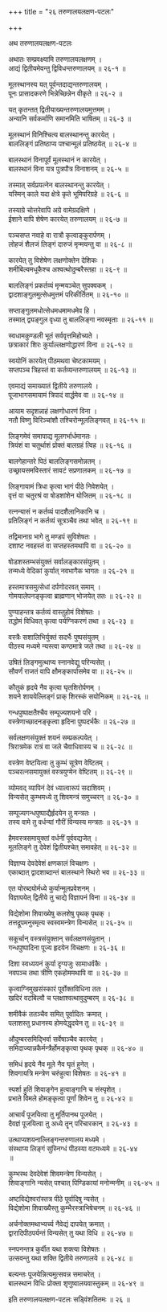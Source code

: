 +++
title = "२६ तरुणालयलक्षण-पटलः"

+++
  
  
  
अथ तरुणालयलक्षण-पटलः  
  
अथातः सम्प्रवक्ष्यामि तरुणालयलक्षणम् ।  
आद्यं द्वितीयमेवन्तु द्विविधन्तरुणालयम् ॥ २६-१ ॥  
  
मूलस्थानस्य यत् पूर्वन्तदाद्यन्तरुणालयम् ।  
पूनः प्रासादकरणे भिन्नेच्छिन्नेन वीकृते ॥ २६-२ ॥  
  
यत् कृतन्तत् द्वितीयाख्यन्तरुणालयमुत्तमम् ।  
अन्यानि सर्वकर्माणि समानमिति भाषितम् ॥ २६-३ ॥  
  
मूलस्थानं विनिश्चित्य बालस्थानन्तु कारयेत् ।  
बाललिङ्गं प्रतिष्ठाप्य पश्चान्मूलं प्रतिष्ठयेत् ॥ २६-४ ॥  
  
बालस्थानं विनापूर्वं मूलस्थानं न कारयेत् ।  
बालस्थानं विना यत्र पुत्रपौत्र विनाशनम् ॥ २६-५ ॥  
  
तस्मात् सर्वप्रयत्नेन बालस्थानन्तु कारयेत् ।  
यस्मिन् काले यदा क्षेत्रे कृते भूमिपरिग्रहे ॥ २६-६ ॥  
  
तस्याग्रे चोत्तरेवापि अग्रे वामेग्रदक्षिणे ।  
ईशाने वापि शेषेण कारयेत् तरुणालयम् ॥ २६-७ ॥  
  
पञ्चसप्त नवाहे वा रात्रौ कृत्वाङ्कुरार्पणम् ।  
लोहजं शैलजं लिङ्गं दारुजं मृन्मयन्तु वा ॥ २६-८ ॥  
  
कारयेत् तु विशेषेण लक्षणोक्तेन देशिकः ।  
शमीबिल्वमधूकैश्च अश्वत्थोदुम्बरैस्तहा ॥ २६-९ ॥  
  
बाललिङ्गं प्रकर्तव्यं मृन्मयञ्चेत् सुपक्वकम् ।  
द्वादशाङ्गुलमुत्सेधमुत्तमं परिकीर्तितम् ॥ २६-१० ॥  
  
सप्ताङ्गुलमधोत्सेधमधमामधमेव हि ।  
तस्मात् द्व्यङ्गुल वृध्या तु बाललिङ्गा नवस्मृताः ॥ २६-११ ॥  
  
स्वधामकुण्डली भूतं सर्ववृत्तमिहोच्यते ।  
छत्राकारं शिरः कुर्याल्लक्षणोद्धारणं विना ॥ २६-१२ ॥  
  
स्वयोनिं कारयेत् पीठमथवा चेष्टकामयम् ।  
सप्तपञ्च त्रिहस्तं वा कर्तव्यन्तरुणालयम् ॥ २६-१३ ॥  
  
एवमाद्यं समाख्यातं द्वितीये तरुणालये ।  
पूजाभागसमायामं त्रिपादं वार्द्धमेव वा ॥ २६-१४ ॥  
  
आयाम सदृशन्नाहं लक्षणोधारणं विना ।  
नतौ विष्णु विरिञ्चांशौ तश्चिरोन्मूललिङ्गवत् ॥ २६-१५ ॥  
  
लिङ्गमेवं समापाद्य मूलगर्भार्धमानतः ।  
त्रियंशं वा चतुर्थाशं प्रोक्तं बालग्रहं त्विह ॥ २६-१६ ॥  
  
बालगेहान्तरे पिठं बाललिङ्गसमोन्नतम् ।  
उच्छ्रायसमविस्तारं सावटं सप्रणालकम् ॥ २६-१७ ॥  
  
लिङ्गायामं त्रिधा कृत्वा भागं पीठे निवेशयेत् ।  
वृत्तं वा चतुरश्रं वा षोडशांशेन योजितम् ॥ २६-१८ ॥  
  
रत्नन्यासं न कर्तव्यं पादशैलानिकानि च ।  
प्रतिलिङ्गं न कर्तव्यं सूत्रञ्चैव तथा भवेत् ॥ २६-१९ ॥  
  
तद्विमानाग्र भागे तु मण्डपं सुविशेषतः ।  
दशाष्ट नवहस्तं वा सप्तहस्तमथापि वा ॥ २६-२० ॥  
  
षोडशस्तम्भसंयुक्तं सर्वालङ्कारसंयुतम् ।  
तन्मध्ये वेदिकां कुर्यात् नवभागैक भागतः ॥ २६-२१ ॥  
  
हस्तमात्रसमुत्सेधां दर्पणोदरवत् समाम् ।  
गोमयालेपनङ्कृत्वा ब्राह्मणान् भोजयेत् ततः ॥ २६-२२ ॥  
  
पुण्याहन्तत्र कर्तव्यं वास्तुहोमं विशेषतः ।  
तद्धोमं विधिवत् कृत्वा पर्यग्निकरणं तथा ॥ २६-२३ ॥  
  
वस्त्रैः सशालिभिर्युक्तं सदर्भैः पुष्पसंयुतम् ।  
पीठस्य मध्यमे न्यस्त्वा कण्ठमात्रे जले तथा ॥ २६-२४ ॥  
  
उषितं लिङ्गमुत्थाप्य स्नानवेद्यु परिन्यसेत् ।  
सौवर्णं राजतं वापि क्षौमङ्कार्पासमेव वा ॥ २६-२५ ॥  
  
कौतुकं हृदये नैव कृत्वा घृतशिरोर्पणम् ।  
शयने शाययेल्लिङ्गं प्राक् शिरस्कं सयोनिकम् ॥ २६-२६ ॥  
  
गन्धपुष्पाक्षतैश्चैव सम्पूज्यशयनो परि ।  
वस्त्रेणाच्छादनङ्कृत्वा हृदिना पुष्पदर्भकैः ॥ २६-२७ ॥  
  
सर्वलक्षणसंयुक्तं शयनं सम्प्रकल्पयेत् ।  
त्रिरात्रमेक रात्रं वा जले चैवाधिवास्य च ॥ २६-२८ ॥  
  
वस्त्रेण वेष्टयित्वा तु कुम्भं सूत्रेण वेष्टितम् ।  
पञ्चरत्नसमायुक्तं वस्त्रयुग्मेन वेष्टितम् ॥ २६-२९ ॥  
  
व्योमवद् व्यापिनं देवं ध्यात्वारूपं सदाशिवम् ।  
विन्यसेत् कुम्भमध्ये तु शिवमन्त्रं समुच्चरन् ॥ २६-३० ॥  
  
सम्पूज्यगन्धपुष्पाद्यैर्हृदयेन तु मन्त्रतः ।  
तस्य वामे तु वर्धन्यां गौरीं विन्यस्य मन्त्रतः ॥ २६-३१ ॥   
  
हैमवस्त्रसमायुक्तां वर्धनीं पूर्ववद्यजेत् ।  
मूललिङ्गे तु देवेशं द्वितीयश्चेत् समावहेत् ॥ २६-३२ ॥  
  
विज्ञाप्य देवदेवेशं क्षणकालं विचक्षणः ।  
एकाब्दात् द्वादशाब्दान्तं बालस्थाने स्थिरो भव ॥ २६-३३ ॥  
  
एत योरब्दयोर्मध्ये कुर्यान्मूलप्रवेशनम् ।  
विज्ञापयेत् द्वितीये तु चाद्ये विज्ञापनं विना ॥ २६-३४ ॥  
  
विद्येशोमा शिवाख्येषु कलशेषु पृथक् पृथक् ।  
तत्तद्रूपमनुस्मृत्य स्वस्वमन्त्रेण विन्यसेत् ॥ २६-३५ ॥  
  
सकूर्चान् वस्त्रसंयुक्तान् सर्वलक्षणसंयुतान् ।  
गन्धपुष्पादिना पूज्य हृदयेन विचक्षणः ॥ २६-३६ ॥  
  
दिशा स्वध्ययनं कुर्या दृग्यजुः सामाधर्वकैः ।  
नवपञ्च तथा त्रीणि एकहोममथापि वा ॥ २६-३७ ॥  
  
कृत्वाग्निमुखसंस्कारं पूर्वोक्तविधिना ततः ।  
खदिरं वटबिल्वौ च प्लक्षाश्वत्थावुदुम्बरम् ॥ २६-३८ ॥  
  
शमीवैकं ततञ्चैव समित् पूर्वादितः क्रमात् ।  
पलाशस्तु प्रधानस्य होमयेद्धृदयेन तु ॥ २६-३९ ॥  
  
औदुम्बरसमिद्भिर्वा सर्वेषाञ्चैव कारयेत् ।  
समिदाज्यान्नकैर्मन्त्रैर्होमङ्कृत्वा पृथक् पृथक् ॥ २६-४० ॥  
  
समिधं हृदये नैव मूले नैव घृतं हुनेत् ।  
शिवगायत्रि मन्त्रेण चरुंहुत्वा विशेषतः ॥ २६-४१ ॥  
  
स्पर्शा हुतिं शिवाङ्गेन हुत्वाङ्गानि च संस्पृशेत् ।  
प्रभाते विमले होमङ्कृत्वा पूर्णां शिवेन तु ॥ २६-४२ ॥  
  
आचार्यं पूजयित्वा तु मूर्तिपानथ पूजयेत् ।  
दैवज्ञं पूजयित्वा तु अध्ये तॄन् परिचारकान् ॥ २६-४३ ॥  
  
उत्थाप्यशयनाल्लिङ्गन्तरुणालय मध्यमे ।  
संस्थाप्य लिङ्गं सुस्निग्धं पीठस्या वटमध्यमे ॥ २६-४४   
॥  
  
कुम्भस्थ देवदेवेशं शिवमन्त्रेण विन्यसेत् ।  
शिवाङ्गानि न्यसेत् पश्चात् पिण्डिकायां मनोन्मनीम् ॥ २६-४५ ॥  
  
अष्टविद्येश्वरांस्तत्र पीठे पूर्वादिषु न्यसेत् ।  
विद्येशोमा शिवाख्यैस्तु कुम्भैरस्त्राभिषेचनम् ॥ २६-४६ ॥  
  
अर्चनोक्तमथाभ्यर्च्य नैवेद्यं दापयेत् क्रमात् ।  
द्वारादिपीठपर्यन्तं विन्यसेत् तु यथा विधि ॥ २६-४७ ॥  
  
स्नपनन्तत्र कुर्वीत यथा शक्त्या विशेषतः ।  
उत्सवन्तु यथा शक्ति द्वितीये तरुणालये ॥ २६-४८ ॥  
  
बल्यन्तः पूजयेन्नित्यमुत्सवन्न समाचरेत् ।  
बालस्थान विधिः प्रोक्ता शृणुष्वालयवास्तुकम् ॥ २६-४९ ॥  
  
इति तरुणालयलक्षण-पटलः सड्विंशतितमः ॥ २६ ॥  
  
  
